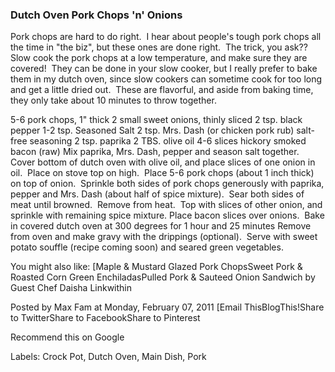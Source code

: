 ### Dutch Oven Pork Chops 'n' Onions

Pork chops are hard to do right.  I hear about people's tough pork chops all the time in "the biz", but these ones are done right.  The trick, you ask??  Slow cook the pork chops at a low temperature, and make sure they are covered!  They can be done in your slow cooker, but I really prefer to bake them in my dutch oven, since slow cookers can sometime cook for too long and get a little dried out.  These are flavorful, and aside from baking time, they only take about 10 minutes to throw together.

5-6 pork chops, 1" thick
2 small sweet onions, thinly sliced
2 tsp. black pepper
1-2 tsp. Seasoned Salt
2 tsp. Mrs. Dash (or chicken pork rub) salt-free seasoning
2 tsp. paprika
2 TBS. olive oil
4-6 slices hickory smoked bacon (raw)
Mix paprika, Mrs. Dash, pepper and season salt together.  Cover bottom of dutch oven with olive oil, and place slices of one onion in oil.  Place on stove top on high.  Place 5-6 pork chops (about 1 inch thick) on top of onion.  Sprinkle both sides of pork chops generously with paprika, pepper and Mrs. Dash (about half of spice mixture).  Sear both sides of meat until browned.  Remove from heat.  Top with slices of other onion, and  sprinkle with remaining spice mixture.
Place bacon slices over onions.  Bake in covered dutch oven at 300 degrees for 1 hour and 25 minutes
Remove from oven and make gravy with the drippings (optional).  Serve with sweet potato souffle (recipe coming soon) and seared green vegetables.

You might also like:
\[Maple & Mustard Glazed Pork ChopsSweet Pork & Roasted Corn Green EnchiladasPulled Pork & Sauteed Onion Sandwich by Guest Chef Daisha
Linkwithin

Posted by Max Fam at Monday, February 07, 2011
\[Email ThisBlogThis!Share to TwitterShare to FacebookShare to Pinterest

Recommend this on Google

Labels: Crock Pot, Dutch Oven, Main Dish, Pork
